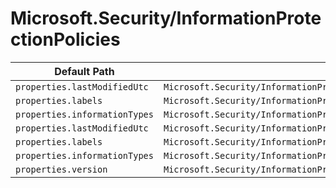 # Microsoft.Security/InformationProtectionPolicies

| Default Path | Alias |
|---|---|
| `properties.lastModifiedUtc` | `Microsoft.Security/InformationProtectionPolicies/lastModifiedUtc` |
| `properties.labels` | `Microsoft.Security/InformationProtectionPolicies/labels` |
| `properties.informationTypes` | `Microsoft.Security/InformationProtectionPolicies/informationTypes` |
| `properties.lastModifiedUtc` | `Microsoft.Security/InformationProtectionPolicies/effective.lastModifiedUtc` |
| `properties.labels` | `Microsoft.Security/InformationProtectionPolicies/effective.labels` |
| `properties.informationTypes` | `Microsoft.Security/InformationProtectionPolicies/effective.informationTypes` |
| `properties.version` | `Microsoft.Security/InformationProtectionPolicies/effective.version` |

